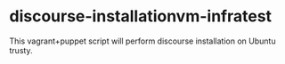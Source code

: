 # discourse-installationvm-infratest
This vagrant+puppet script will perform discourse installation on Ubuntu trusty.
